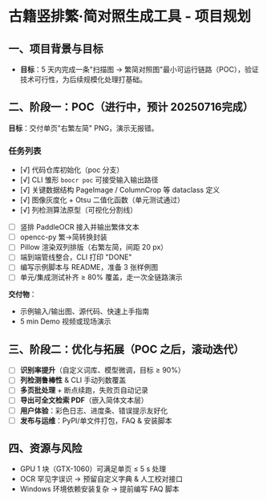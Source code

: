 # 古籍竖排繁‧简对照生成工具 - 项目规划

## 一、项目背景与目标
- **目标**：5 天内完成一条"扫描图 → 繁简对照图"最小可运行链路（POC），验证技术可行性，为后续规模化处理打基础。

## 二、阶段一：POC（进行中，预计 20250716完成）
**目标**：交付单页"右繁左简" PNG，演示无报错。

### 任务列表
- [√] 代码仓库初始化（poc 分支）
- [√] CLI 雏形 `boocr poc` 可接受输入输出路径
- [√] 关键数据结构 PageImage / ColumnCrop 等 dataclass 定义
- [√] 图像灰度化 + Otsu 二值化函数（单元测试通过）
- [√] 列检测算法原型（可视化分割线）
- [ ] 竖排 PaddleOCR 接入并输出繁体文本
- [ ] opencc-py 繁→简转换封装
- [ ] Pillow 渲染双列排版（右繁左简，间距 20 px）
- [ ] 端到端管线整合，CLI 打印 "DONE"
- [ ] 编写示例脚本与 README，准备 3 张样例图
- [ ] 单元/集成测试补齐 ≥ 80% 覆盖，走一次全链路演示

**交付物**：
- 示例输入/输出图、源代码、快速上手指南
- 5 min Demo 视频或现场演示

## 三、阶段二：优化与拓展（POC 之后，滚动迭代）
- [ ] **识别率提升**（自定义词库、模型微调，目标 ≥ 90%）
- [ ] **列检测鲁棒性** & CLI 手动列数覆盖
- [ ] **多页批处理** + 断点续跑，失败页自动记录
- [ ] **导出可全文检索 PDF**（嵌入简体文本层）
- [ ] **用户体验**：彩色日志、进度条、错误提示友好化
- [ ] **发布与运维**：PyPI/单文件打包，FAQ & 安装脚本

## 四、资源与风险
- GPU 1 块（GTX-1060）可满足单页 ≤ 5 s 处理
- OCR 罕见字误识 → 预留自定义字典 & 人工校对接口
- Windows 环境依赖安装复杂 → 提前编写 FAQ 脚本
